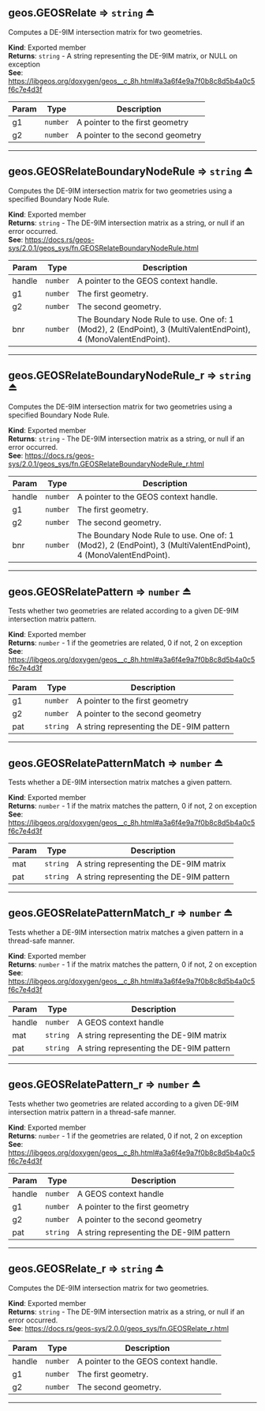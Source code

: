 <a name="exp_module_geos--geos.GEOSRelate"></a>

## geos.GEOSRelate ⇒ <code>string</code> ⏏
Computes a DE-9IM intersection matrix for two geometries.

**Kind**: Exported member  
**Returns**: <code>string</code> - A string representing the DE-9IM matrix, or NULL on exception  
**See**: https://libgeos.org/doxygen/geos__c_8h.html#a3a6f4e9a7f0b8c8d5b4a0c5f6c7e4d3f  

| Param | Type | Description |
| --- | --- | --- |
| g1 | <code>number</code> | A pointer to the first geometry |
| g2 | <code>number</code> | A pointer to the second geometry |


---
<a name="exp_module_geos--geos.GEOSRelateBoundaryNodeRule"></a>

## geos.GEOSRelateBoundaryNodeRule ⇒ <code>string</code> ⏏
Computes the DE-9IM intersection matrix for two geometries using a specified Boundary Node Rule.

**Kind**: Exported member  
**Returns**: <code>string</code> - The DE-9IM intersection matrix as a string, or null if an error occurred.  
**See**: https://docs.rs/geos-sys/2.0.1/geos_sys/fn.GEOSRelateBoundaryNodeRule.html  

| Param | Type | Description |
| --- | --- | --- |
| handle | <code>number</code> | A pointer to the GEOS context handle. |
| g1 | <code>number</code> | The first geometry. |
| g2 | <code>number</code> | The second geometry. |
| bnr | <code>number</code> | The Boundary Node Rule to use. One of: 1 (Mod2), 2 (EndPoint), 3 (MultiValentEndPoint), 4 (MonoValentEndPoint). |


---
<a name="exp_module_geos--geos.GEOSRelateBoundaryNodeRule_r"></a>

## geos.GEOSRelateBoundaryNodeRule\_r ⇒ <code>string</code> ⏏
Computes the DE-9IM intersection matrix for two geometries using a specified Boundary Node Rule.

**Kind**: Exported member  
**Returns**: <code>string</code> - The DE-9IM intersection matrix as a string, or null if an error occurred.  
**See**: https://docs.rs/geos-sys/2.0.1/geos_sys/fn.GEOSRelateBoundaryNodeRule_r.html  

| Param | Type | Description |
| --- | --- | --- |
| handle | <code>number</code> | A pointer to the GEOS context handle. |
| g1 | <code>number</code> | The first geometry. |
| g2 | <code>number</code> | The second geometry. |
| bnr | <code>number</code> | The Boundary Node Rule to use. One of: 1 (Mod2), 2 (EndPoint), 3 (MultiValentEndPoint), 4 (MonoValentEndPoint). |


---
<a name="exp_module_geos--geos.GEOSRelatePattern"></a>

## geos.GEOSRelatePattern ⇒ <code>number</code> ⏏
Tests whether two geometries are related according to a given DE-9IM intersection matrix pattern.

**Kind**: Exported member  
**Returns**: <code>number</code> - 1 if the geometries are related, 0 if not, 2 on exception  
**See**: https://libgeos.org/doxygen/geos__c_8h.html#a3a6f4e9a7f0b8c8d5b4a0c5f6c7e4d3f  

| Param | Type | Description |
| --- | --- | --- |
| g1 | <code>number</code> | A pointer to the first geometry |
| g2 | <code>number</code> | A pointer to the second geometry |
| pat | <code>string</code> | A string representing the DE-9IM pattern |


---
<a name="exp_module_geos--geos.GEOSRelatePatternMatch"></a>

## geos.GEOSRelatePatternMatch ⇒ <code>number</code> ⏏
Tests whether a DE-9IM intersection matrix matches a given pattern.

**Kind**: Exported member  
**Returns**: <code>number</code> - 1 if the matrix matches the pattern, 0 if not, 2 on exception  
**See**: https://libgeos.org/doxygen/geos__c_8h.html#a3a6f4e9a7f0b8c8d5b4a0c5f6c7e4d3f  

| Param | Type | Description |
| --- | --- | --- |
| mat | <code>string</code> | A string representing the DE-9IM matrix |
| pat | <code>string</code> | A string representing the DE-9IM pattern |


---
<a name="exp_module_geos--geos.GEOSRelatePatternMatch_r"></a>

## geos.GEOSRelatePatternMatch\_r ⇒ <code>number</code> ⏏
Tests whether a DE-9IM intersection matrix matches a given pattern in a thread-safe manner.

**Kind**: Exported member  
**Returns**: <code>number</code> - 1 if the matrix matches the pattern, 0 if not, 2 on exception  
**See**: https://libgeos.org/doxygen/geos__c_8h.html#a3a6f4e9a7f0b8c8d5b4a0c5f6c7e4d3f  

| Param | Type | Description |
| --- | --- | --- |
| handle | <code>number</code> | A GEOS context handle |
| mat | <code>string</code> | A string representing the DE-9IM matrix |
| pat | <code>string</code> | A string representing the DE-9IM pattern |


---
<a name="exp_module_geos--geos.GEOSRelatePattern_r"></a>

## geos.GEOSRelatePattern\_r ⇒ <code>number</code> ⏏
Tests whether two geometries are related according to a given DE-9IM intersection matrix pattern in a thread-safe manner.

**Kind**: Exported member  
**Returns**: <code>number</code> - 1 if the geometries are related, 0 if not, 2 on exception  
**See**: https://libgeos.org/doxygen/geos__c_8h.html#a3a6f4e9a7f0b8c8d5b4a0c5f6c7e4d3f  

| Param | Type | Description |
| --- | --- | --- |
| handle | <code>number</code> | A GEOS context handle |
| g1 | <code>number</code> | A pointer to the first geometry |
| g2 | <code>number</code> | A pointer to the second geometry |
| pat | <code>string</code> | A string representing the DE-9IM pattern |


---
<a name="exp_module_geos--geos.GEOSRelate_r"></a>

## geos.GEOSRelate\_r ⇒ <code>string</code> ⏏
Computes the DE-9IM intersection matrix for two geometries.

**Kind**: Exported member  
**Returns**: <code>string</code> - The DE-9IM intersection matrix as a string, or null if an error occurred.  
**See**: https://docs.rs/geos-sys/2.0.0/geos_sys/fn.GEOSRelate_r.html  

| Param | Type | Description |
| --- | --- | --- |
| handle | <code>number</code> | A pointer to the GEOS context handle. |
| g1 | <code>number</code> | The first geometry. |
| g2 | <code>number</code> | The second geometry. |


---
